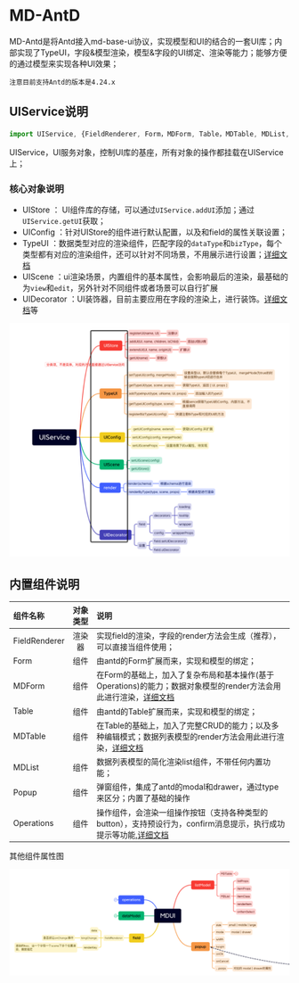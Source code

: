 # MD-AntD
MD-Antd是将Antd接入md-base-ui协议，实现模型和UI的结合的一套UI库；内部实现了TypeUI，字段&模型渲染，模型&字段的UI绑定、渲染等能力；能够方便的通过模型来实现各种UI效果；

`注意目前支持Antd的版本是4.24.x`

## UIService说明
```javascript
import UIService, {FieldRenderer, Form，MDForm, Table，MDTable, MDList, Popup, Operations } from 'md-antd';

```
UIService，UI服务对象，控制UI库的基座，所有对象的操作都挂载在UIService上；
### 核心对象说明
* UIStore ： UI组件库的存储，可以通过`UIService.addUI`添加；通过`UIService.getUI`获取；
* UIConfig ：针对UIStore的组件进行默认配置，以及和field的属性关联设置；
* TypeUI ：数据类型对应的渲染组件，匹配字段的`dataType`和`bizType`，每个类型都有对应的渲染组件，还可以针对不同场景，不用展示进行设置；[详细文档](./TypeUI.md)
* UIScene ：ui渲染场景，内置组件的基本属性，会影响最后的渲染，最基础的为`view`和`edit`，另外针对不同组件或者场景可以自行扩展
* UIDecorator ：UI装饰器，目前主要应用在字段的渲染上，进行装饰。[详细文档](./decorator.md)等

![alt text](../../public//UIService.png)

## 内置组件说明
组件名称 | 对象类型 | 说明
:--------------- | :-: | :-
FieldRenderer | 渲染器 |  实现field的渲染，字段的render方法会生成（推荐），可以直接当组件使用；
Form | 组件 |  由antd的Form扩展而来，实现和模型的绑定；
MDForm | 组件 |  在Form的基础上，加入了复杂布局和基本操作(基于Operations)的能力；数据对象模型的render方法会用此进行渲染，[详细文档](./MDForm.md.md)
Table | 组件 |  由antd的Table扩展而来，实现和模型的绑定；
MDTable | 组件 |  在Table的基础上，加入了完整CRUD的能力；以及多种编辑模式；数据列表模型的render方法会用此进行渲染，[详细文档](./MFTable.md)
MDList | 组件 | 数据列表模型的简化渲染list组件，不带任何内置功能；
Popup | 组件 | 弹窗组件，集成了antd的modal和drawer，通过type来区分；内置了基础的操作
Operations | 组件 | 操作组件，会渲染一组操作按钮（支持各种类型的button），支持预设行为，confirm消息提示，执行成功提示等功能,[详细文档](./Operation.md)


其他组件属性图

![其他组件属性图](../../public/mdui.png)


